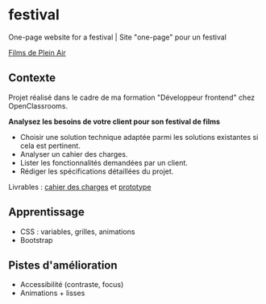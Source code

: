 # festival
One-page website for a festival | Site "one-page" pour un festival

[Films de Plein Air](https://yoplala.github.io/festival/)

## Contexte

Projet réalisé dans le cadre de ma formation "Développeur frontend" chez OpenClassrooms.

**Analysez les besoins de votre client pour son festival de films**
- Choisir une solution technique adaptée parmi les solutions existantes si cela est pertinent.
- Analyser un cahier des charges.
- Lister les fonctionnalités demandées par un client.
- Rédiger les spécifications détaillées du projet.

Livrables : [cahier des charges](https://github.com/Yoplala/festival/blob/master/Docs/Cahier%20des%20charges%20-%20Festival%20des%20Films%20de%20Plein%20Air.pdf) et [prototype](https://yoplala.github.io/festival/)


## Apprentissage
- CSS : variables, grilles, animations
- Bootstrap


## Pistes d'amélioration

- Accessibilité (contraste, focus)
- Animations + lisses
